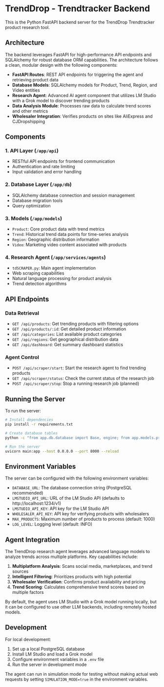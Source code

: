 # TrendDrop - Trendtracker Backend

This is the Python FastAPI backend server for the TrendDrop Trendtracker product research tool.

## Architecture

The backend leverages FastAPI for high-performance API endpoints and SQLAlchemy for robust database ORM capabilities. The architecture follows a clean, modular design with the following components:

- **FastAPI Routes**: REST API endpoints for triggering the agent and retrieving product data
- **Database Models**: SQLAlchemy models for Product, Trend, Region, and Video entities
- **Research Agent**: Advanced AI agent component that utilizes LM Studio with a Grok model to discover trending products
- **Data Analysis Module**: Processes raw data to calculate trend scores and other metrics
- **Wholesaler Integration**: Verifies products on sites like AliExpress and CJDropshipping

## Components

### 1. API Layer (`/app/api`)
- RESTful API endpoints for frontend communication
- Authentication and rate limiting
- Input validation and error handling

### 2. Database Layer (`/app/db`)
- SQLAlchemy database connection and session management
- Database migration tools
- Query optimization

### 3. Models (`/app/models`)
- `Product`: Core product data with trend metrics
- `Trend`: Historical trend data points for time-series analysis
- `Region`: Geographic distribution information
- `Video`: Marketing video content associated with products

### 4. Research Agent (`/app/services/agents`)
- `tdSCRAPER.py`: Main agent implementation
- Web scraping capabilities
- Natural language processing for product analysis
- Trend detection algorithms

## API Endpoints

### Data Retrieval
- `GET /api/products`: Get trending products with filtering options
- `GET /api/products/:id`: Get detailed product information
- `GET /api/categories`: List available product categories
- `GET /api/regions`: Get geographical distribution data
- `GET /api/dashboard`: Get summary dashboard statistics

### Agent Control
- `POST /api/scraper/start`: Start the research agent to find trending products
- `GET /api/scraper/status`: Check the current status of the research job
- `POST /api/scraper/stop`: Stop a running research job (planned)

## Running the Server

To run the server:

```bash
# Install dependencies
pip install -r requirements.txt

# Create database tables
python -c "from app.db.database import Base, engine; from app.models.product import Product; from app.models.trend import Trend; from app.models.region import Region; from app.models.video import Video; Base.metadata.create_all(bind=engine)"

# Run the server
uvicorn main:app --host 0.0.0.0 --port 8000 --reload
```

## Environment Variables

The server can be configured with the following environment variables:

- `DATABASE_URL`: The database connection string (PostgreSQL recommended)
- `LMSTUDIO_API_URL`: URL of the LM Studio API (defaults to http://localhost:1234/v1)
- `LMSTUDIO_API_KEY`: API key for the LM Studio API
- `WHOLESALER_API_KEY`: API key for verifying products with wholesalers
- `MAX_PRODUCTS`: Maximum number of products to process (default: 1000)
- `LOG_LEVEL`: Logging level (default: INFO)

## Agent Integration

The TrendDrop research agent leverages advanced language models to analyze trends across multiple platforms. Key capabilities include:

1. **Multiplatform Analysis**: Scans social media, marketplaces, and trend sources
2. **Intelligent Filtering**: Prioritizes products with high potential
3. **Wholesaler Verification**: Confirms product availability and pricing
4. **Trend Scoring**: Calculates comprehensive trend scores based on multiple factors

By default, the agent uses LM Studio with a Grok model running locally, but it can be configured to use other LLM backends, including remotely hosted models.

## Development

For local development:

1. Set up a local PostgreSQL database
2. Install LM Studio and load a Grok model
3. Configure environment variables in a `.env` file
4. Run the server in development mode

The agent can run in simulation mode for testing without making actual web requests by setting `SIMULATION_MODE=true` in the environment variables.